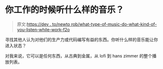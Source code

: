 # 你工作的时候听什么样的音乐？

> 原文:[https://dev . to/newto rob/what-type-of-music-do-what-kind-of-you-listen-while-work-f2o](https://dev.to/newtorob/what-kind-of-music-do-you-listen-to-while-working-f2o)

寻找其他人认为对他们的生产力或代码编写有益的东西。你听什么样的音乐能让你进入状态？

对我来说，它可以是任何东西，从古典到金属，从 lofi 到 hans zimmer 的整个播放列表。